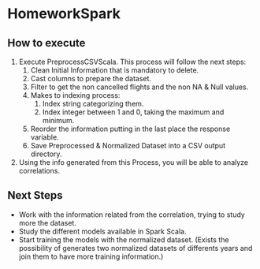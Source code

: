 # HomeworkSpark

## How to execute

1. Execute PreprocessCSVScala. This process will follow the next steps:
    1. Clean Initial Information that is mandatory to delete.
    2. Cast columns to prepare the dataset.
    3. Filter to get the non cancelled flights and the non NA & Null values.
    4. Makes to indexing process:
        1. Index string categorizing them.
        2. Index integer between 1 and 0, taking the maximum and minimum.
    5. Reorder the information putting in the last place the response variable.
    6. Save Preprocessed & Normalized Dataset into a CSV output directory.
2. Using the info generated from this Process, you will be able to analyze correlations.

## Next Steps

- Work with the information related from the correlation, trying to study more the dataset.
- Study the different models available in Spark Scala.
- Start training the models with the normalized dataset. (Exists the possibility of generates two normalized datasets of differents years and join them to have more training information.)